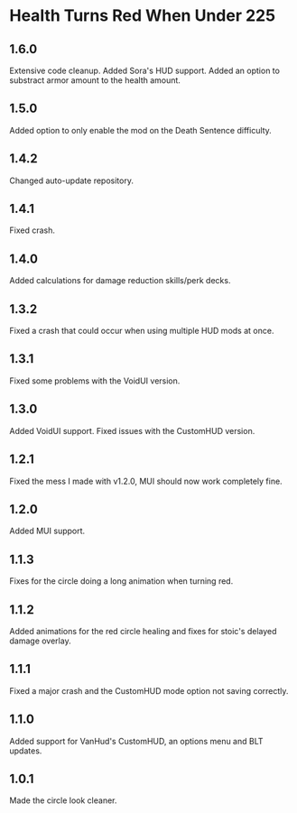 # Health Turns Red When Under 225
## 1.6.0
Extensive code cleanup. Added Sora's HUD support. Added an option to substract armor amount to the health amount.
## 1.5.0
Added option to only enable the mod on the Death Sentence difficulty.
## 1.4.2
Changed auto-update repository.
## 1.4.1
Fixed crash.
## 1.4.0
Added calculations for damage reduction skills/perk decks.
## 1.3.2
Fixed a crash that could occur when using multiple HUD mods at once.
## 1.3.1
Fixed some problems with the VoidUI version.
## 1.3.0
Added VoidUI support. Fixed issues with the CustomHUD version.
## 1.2.1
Fixed the mess I made with v1.2.0, MUI should now work completely fine.
## 1.2.0
Added MUI support.
## 1.1.3
Fixes for the circle doing a long animation when turning red.
## 1.1.2
Added animations for the red circle healing and fixes for stoic's delayed damage overlay.
## 1.1.1
Fixed a major crash and the CustomHUD mode option not saving correctly.
## 1.1.0
Added support for VanHud's CustomHUD, an options menu and BLT updates.
## 1.0.1
Made the circle look cleaner.